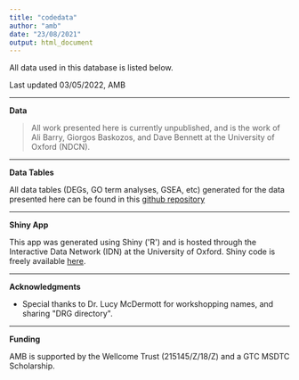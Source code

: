 ```yaml
---
title: "codedata"
author: "amb"
date: "23/08/2021"
output: html_document
---
```


All data used in this database is listed below. 

Last updated 03/05/2022, AMB

---

**Data**

> All work presented here is currently unpublished, and is the work of Ali Barry, Giorgos Baskozos, and Dave Bennett at the University of Oxford (NDCN).

---

**Data Tables**

All data tables (DEGs, GO term analyses, GSEA, etc) generated for the data presented here can be found in this [github repository](https://github.com/aliibarry/thesis-supp)

---

**Shiny App**  

This app was generated using Shiny ('R') and is hosted through the Interactive Data Network (IDN) at the University of Oxford. Shiny code is freely available [here](https://github.com/aliibarry/shiny). 

---

**Acknowledgments**

* Special thanks to Dr. Lucy McDermott for workshopping names, and sharing "DRG directory".

---

**Funding**

AMB is supported by the Wellcome Trust (215145/Z/18/Z) and a GTC MSDTC Scholarship.
